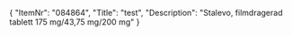 {
  "ItemNr": "084864",
  "Title": "test",
  "Description": "Stalevo, filmdragerad tablett 175 mg/43,75 mg/200 mg"
}